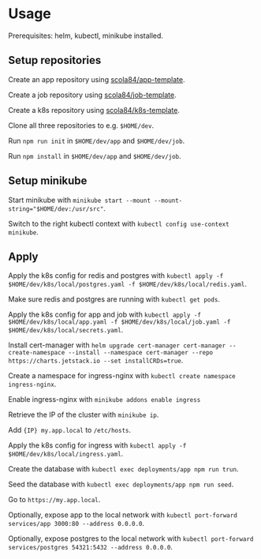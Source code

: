 # Usage

Prerequisites: helm, kubectl, minikube installed.

## Setup repositories

Create an app repository using [scola84/app-template](https://github.com/scola84/app-template).

Create a job repository using [scola84/job-template](https://github.com/scola84/job-template).

Create a k8s repository using [scola84/k8s-template](https://github.com/scola84/k8s-template).

Clone all three repositories to e.g. `$HOME/dev`.

Run `npm run init` in `$HOME/dev/app` and `$HOME/dev/job`.

Run `npm install` in `$HOME/dev/app` and `$HOME/dev/job`.

## Setup minikube

Start minikube with `minikube start --mount --mount-string="$HOME/dev:/usr/src"`.

Switch to the right kubectl context with `kubectl config use-context minikube`.

## Apply

Apply the k8s config for redis and postgres with `kubectl apply -f $HOME/dev/k8s/local/postgres.yaml -f $HOME/dev/k8s/local/redis.yaml`.

Make sure redis and postgres are running with `kubectl get pods`.

Apply the k8s config for app and job with `kubectl apply -f $HOME/dev/k8s/local/app.yaml -f $HOME/dev/k8s/local/job.yaml -f $HOME/dev/k8s/local/secrets.yaml`.

Install cert-manager with `helm upgrade cert-manager cert-manager --create-namespace --install --namespace cert-manager --repo https://charts.jetstack.io --set installCRDs=true`.

Create a namespace for ingress-nginx with `kubectl create namespace ingress-nginx`.

Enable ingress-nginx with `minikube addons enable ingress`

Retrieve the IP of the cluster with `minikube ip`.

Add `{IP} my.app.local` to `/etc/hosts`.

Apply the k8s config for ingress with `kubectl apply -f $HOME/dev/k8s/local/ingress.yaml`.

Create the database with `kubectl exec deployments/app npm run trun`.

Seed the database with `kubectl exec deployments/app npm run seed`.

Go to `https://my.app.local`.

Optionally, expose app to the local network with `kubectl port-forward services/app 3000:80 --address 0.0.0.0`.

Optionally, expose postgres to the local network with `kubectl port-forward services/postgres 54321:5432 --address 0.0.0.0`.
